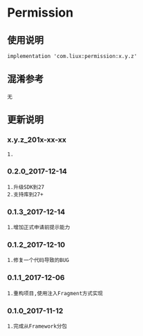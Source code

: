 Permission
===

使用说明
---
```
implementation 'com.liux:permission:x.y.z'
```

混淆参考
---
```
无
```

更新说明
---
### x.y.z_201x-xx-xx
    1.

### 0.2.0_2017-12-14
    1.升级SDK到27
    2.支持库到27+

### 0.1.3_2017-12-14
    1.增加正式申请前提示能力

### 0.1.2_2017-12-10
    1.修复一个代码导致的BUG

### 0.1.1_2017-12-06
    1.重构项目,使用注入Fragment方式实现

### 0.1.0_2017-11-12
    1.完成从Framework分包